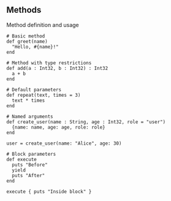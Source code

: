 <!-- METADATA
{
  "title": "Crystal Methods",
  "tags": [
    "crystal",
    "basics",
    "functions"
  ],
  "language": "crystal"
}
-->

## Methods
Method definition and usage
```crystal
# Basic method
def greet(name)
  "Hello, #{name}!"
end

# Method with type restrictions
def add(a : Int32, b : Int32) : Int32
  a + b
end

# Default parameters
def repeat(text, times = 3)
  text * times
end

# Named arguments
def create_user(name : String, age : Int32, role = "user")
  {name: name, age: age, role: role}
end

user = create_user(name: "Alice", age: 30)

# Block parameters
def execute
  puts "Before"
  yield
  puts "After"
end

execute { puts "Inside block" }
```
